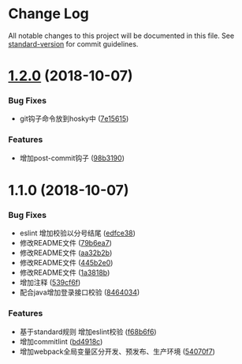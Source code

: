 # Change Log

All notable changes to this project will be documented in this file. See [standard-version](https://github.com/conventional-changelog/standard-version) for commit guidelines.

<a name="1.2.0"></a>
# [1.2.0](https://github.com/jianchaoWang4515/my-webpack-vue/compare/v1.1.0...v1.2.0) (2018-10-07)


### Bug Fixes

* git钩子命令放到hosky中 ([7e15615](https://github.com/jianchaoWang4515/my-webpack-vue/commit/7e15615))


### Features

* 增加post-commit钩子 ([98b3190](https://github.com/jianchaoWang4515/my-webpack-vue/commit/98b3190))



<a name="1.1.0"></a>
# 1.1.0 (2018-10-07)


### Bug Fixes

* eslint 增加校验以分号结尾 ([edfce38](https://github.com/jianchaoWang4515/my-webpack-vue/commit/edfce38))
* 修改README文件 ([79b6ea7](https://github.com/jianchaoWang4515/my-webpack-vue/commit/79b6ea7))
* 修改README文件 ([aa32b2b](https://github.com/jianchaoWang4515/my-webpack-vue/commit/aa32b2b))
* 修改README文件 ([445b2e0](https://github.com/jianchaoWang4515/my-webpack-vue/commit/445b2e0))
* 修改README文件 ([1a3818b](https://github.com/jianchaoWang4515/my-webpack-vue/commit/1a3818b))
* 增加注释 ([539cf6f](https://github.com/jianchaoWang4515/my-webpack-vue/commit/539cf6f))
* 配合java增加登录接口校验 ([8464034](https://github.com/jianchaoWang4515/my-webpack-vue/commit/8464034))


### Features

* 基于standard规则 增加eslint校验 ([f68b6f6](https://github.com/jianchaoWang4515/my-webpack-vue/commit/f68b6f6))
* 增加commitlint ([bd4918c](https://github.com/jianchaoWang4515/my-webpack-vue/commit/bd4918c))
* 增加webpack全局变量区分开发、预发布、生产环境 ([54070f7](https://github.com/jianchaoWang4515/my-webpack-vue/commit/54070f7))
